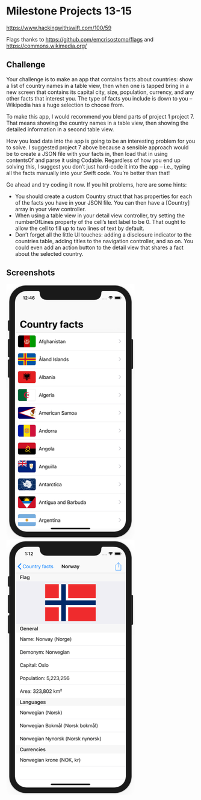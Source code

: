 # Milestone Projects 13-15

https://www.hackingwithswift.com/100/59

Flags thanks to https://github.com/emcrisostomo/flags and https://commons.wikimedia.org/

## Challenge

Your challenge is to make an app that contains facts about countries: show a list of country names in a table view, then when one is tapped bring in a new screen that contains its capital city, size, population, currency, and any other facts that interest you. The type of facts you include is down to you – Wikipedia has a huge selection to choose from.

To make this app, I would recommend you blend parts of project 1 project 7. That means showing the country names in a table view, then showing the detailed information in a second table view.

How you load data into the app is going to be an interesting problem for you to solve. I suggested project 7 above because a sensible approach would be to create a JSON file with your facts in, then load that in using contentsOf and parse it using Codable. Regardless of how you end up solving this, I suggest you don’t just hard-code it into the app – i.e., typing all the facts manually into your Swift code. You’re better than that!

Go ahead and try coding it now. If you hit problems, here are some hints:

- You should create a custom Country struct that has properties for each of the facts you have in your JSON file. You can then have a [Country] array in your view controller.
- When using a table view in your detail view controller, try setting the numberOfLines property of the cell’s text label to be 0. That ought to allow the cell to fill up to two lines of text by default.
- Don’t forget all the little UI touches: adding a disclosure indicator to the countries table, adding titles to the navigation controller, and so on. You could even add an action button to the detail view that shares a fact about the selected country.

## Screenshots

![screenshot1](screenshots/screen01.png)
![screenshot2](screenshots/screen02.png)
